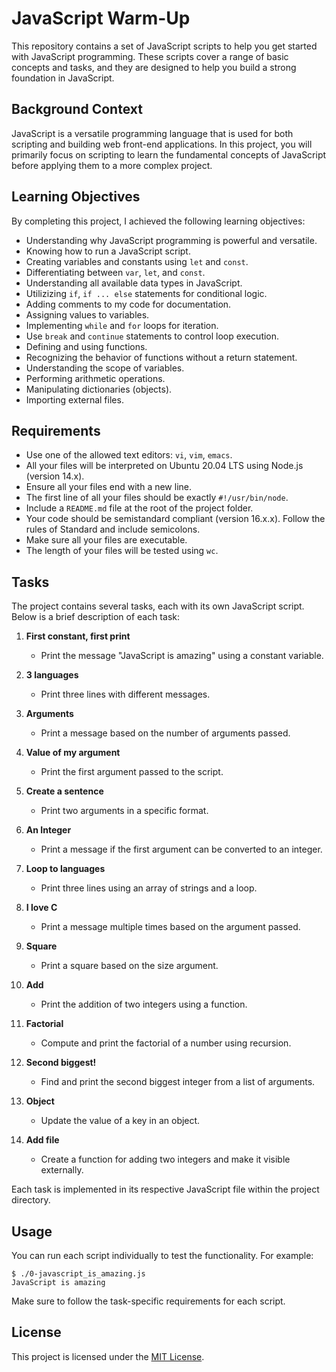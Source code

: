 # JavaScript Warm-Up

This repository contains a set of JavaScript scripts to help you get started with JavaScript programming. 
These scripts cover a range of basic concepts and tasks, and they are designed to help you build a strong foundation in JavaScript.

## Background Context

JavaScript is a versatile programming language that is used for both scripting and building web front-end applications. 
In this project, you will primarily focus on scripting to learn the fundamental concepts of JavaScript before applying 
them to a more complex project.

## Learning Objectives

By completing this project, I achieved the following learning objectives:


- Understanding why JavaScript programming is powerful and versatile.
- Knowing how to run a JavaScript script.
- Creating variables and constants using `let` and `const`.
- Differentiating between `var`, `let`, and `const`.
- Understanding all available data types in JavaScript.
- Utilizizing `if`, `if ... else` statements for conditional logic.
- Adding comments to my  code for documentation.
- Assigning values to variables.
- Implementing `while` and `for` loops for iteration.
- Use `break` and `continue` statements to control loop execution.
- Defining and using functions.
- Recognizing the behavior of functions without a return statement.
- Understanding the scope of variables.
- Performing arithmetic operations.
- Manipulating dictionaries (objects).
- Importing external files.

## Requirements

- Use one of the allowed text editors: `vi`, `vim`, `emacs`.
- All your files will be interpreted on Ubuntu 20.04 LTS using Node.js (version 14.x).
- Ensure all your files end with a new line.
- The first line of all your files should be exactly `#!/usr/bin/node`.
- Include a `README.md` file at the root of the project folder.
- Your code should be semistandard compliant (version 16.x.x). Follow the rules of Standard and include semicolons.
- Make sure all your files are executable.
- The length of your files will be tested using `wc`.


## Tasks

The project contains several tasks, each with its own JavaScript script. Below is a brief description of each task:

1. **First constant, first print**
   - Print the message "JavaScript is amazing" using a constant variable.

2. **3 languages**
   - Print three lines with different messages.

3. **Arguments**
   - Print a message based on the number of arguments passed.

4. **Value of my argument**
   - Print the first argument passed to the script.

5. **Create a sentence**
   - Print two arguments in a specific format.

6. **An Integer**
   - Print a message if the first argument can be converted to an integer.

7. **Loop to languages**
   - Print three lines using an array of strings and a loop.

8. **I love C**
   - Print a message multiple times based on the argument passed.

9. **Square**
   - Print a square based on the size argument.

10. **Add**
    - Print the addition of two integers using a function.

11. **Factorial**
    - Compute and print the factorial of a number using recursion.

12. **Second biggest!**
    - Find and print the second biggest integer from a list of arguments.

13. **Object**
    - Update the value of a key in an object.

14. **Add file**
    - Create a function for adding two integers and make it visible externally.

Each task is implemented in its respective JavaScript file within the project directory.

## Usage

You can run each script individually to test the functionality. For example:

```
$ ./0-javascript_is_amazing.js
JavaScript is amazing
```

Make sure to follow the task-specific requirements for each script.

## License

This project is licensed under the [MIT License](LICENSE).
